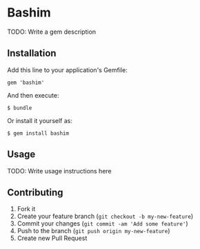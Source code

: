 # Bashim

TODO: Write a gem description

## Installation

Add this line to your application's Gemfile:

    gem 'bashim'

And then execute:

    $ bundle

Or install it yourself as:

    $ gem install bashim

## Usage

TODO: Write usage instructions here

## Contributing

1. Fork it
2. Create your feature branch (`git checkout -b my-new-feature`)
3. Commit your changes (`git commit -am 'Add some feature'`)
4. Push to the branch (`git push origin my-new-feature`)
5. Create new Pull Request
